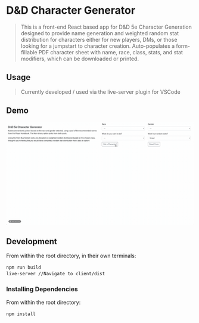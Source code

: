 # D&D Character Generator

> This is a front-end React based app for D&D 5e Character Generation designed to provide name generation and weighted random stat distribution for characters either for new players, DMs, or those looking for a jumpstart to character creation.
> Auto-populates a form-fillable PDF character sheet with name, race, class, stats, and stat modifiers, which can be downloaded or printed.

<!-- ## Table of Contents
1. [Usage](#Usage)
1. [Requirements](#Requirements)
1. [Server](#Server)
1. [Development](#Development) -->

## Usage

> Currently developed / used via the live-server plugin for VSCode

<!-- > To run the app locally, spin up the server, either via 'node server/server.js', live-server, or some other method, and navigate to localhost:3000 -->

<!-- ## Requirements -->

<!-- ## Server -->
<!-- > CRUD ROUTES
GET /user
POST /user
POST /user/char -->

## Demo

![](demo/DNDCG_demo.gif)

## Development
From within the root directory, in their own terminals:

```sh
npm run build
live-server //Navigate to client/dist
```
### Installing Dependencies

From within the root directory:

```sh
npm install
```